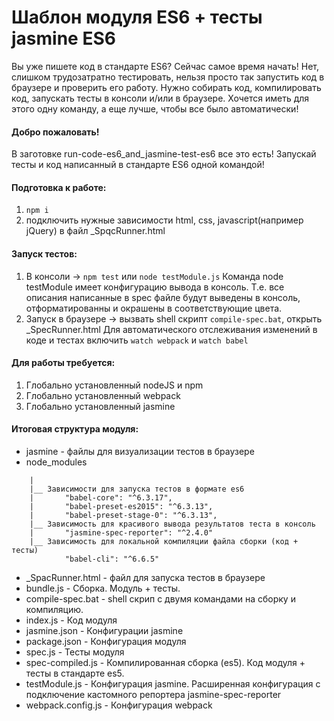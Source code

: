 # Шаблон модуля ES6 + тесты jasmine ES6

Вы уже пишете код в стандарте ES6? Сейчас самое время начать! 
Нет, слишком трудозатратно тестировать, нельзя просто так
запустить код в браузере и проверить его работу. Нужно собирать код, компилировать код, запускать тесты в консоли и/или
в браузере. 
Хочется иметь для этого одну команду, а еще лучше, чтобы все было автоматически!

#### Добро пожаловать!
 В заготовке run-code-es6_and_jasmine-test-es6 все это есть! Запускай тесты и код написанный в стандарте ES6 одной командой!

#### Подготовка к работе:
1. ```npm i```
2. подключить нужные зависимости html, css, javascript(например jQuery) в файл _SpqcRunner.html

#### Запуск тестов:
1. В консоли -> ```npm test``` или ```node testModule.js```
    Команда node testModule имеет конфигурацию вывода в консоль. Т.е. все описания написанные в spec файле будут
    выведены в консоль, отформатированны и окрашены в соответствующие цвета.
2. Запуск в браузере -> вызвать shell скрипт ```compile-spec.bat```, открыть _SpecRunner.html
    Для автоматического отслеживания изменений в коде и тестах включить ```watch webpack``` и ```watch babel```
	
#### Для работы требуется:
1. Глобально установленный nodeJS и npm
2. Глобально установленный webpack
3. Глобально установленный jasmine

#### Итоговая структура модуля:
* jasmine - файлы для визуализации тестов в браузере
* node_modules
```
    |
    |__ Зависимости для запуска тестов в формате es6
    |       "babel-core": "^6.3.17",
    |       "babel-preset-es2015": "^6.3.13",
    |       "babel-preset-stage-0": "^6.3.13",
    |__ Зависимость для красивого вывода результатов теста в консоль
    |       "jasmine-spec-reporter": "^2.4.0"
    |__ Зависимость для локальной компиляции файла сборки (код + тесты)
            "babel-cli": "^6.6.5"
```
* _SpacRunner.html - файл для запуска тестов в браузере
* bundle.js - Сборка. Модуль + тесты.
* compile-spec.bat - shell скрип с двумя командами на сборку и компиляцию.
* index.js - Код модуля
* jasmine.json - Конфигурации jasmine
* package.json - Конфигурация модуля
* spec.js - Тесты модуля
* spec-compiled.js - Компилированная сборка (es5). Код модуля + тесты в стандарте es5.
* testModule.js - Конфигурация jasmine. Расширенная конфигурация с подключение кастомного репортера
    jasmine-spec-reporter
* webpack.config.js - Конфигурация webpack